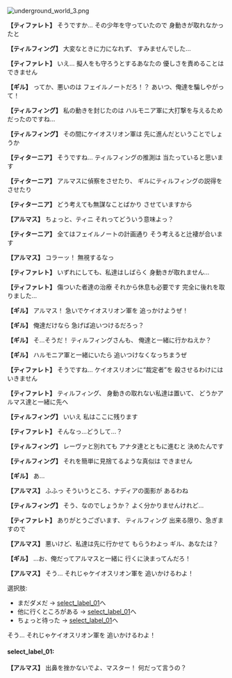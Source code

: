 
![underground_world_3.png](../images/backgrounds/underground_world_3.png)

**【ティファレト】**
そうですか…
その少年を守っていたので
身動きが取れなかったと

**【ティルフィング】**
大変なときに力になれず、
すみませんでした…

**【ティファレト】**
いえ…
擬人をも守ろうとするあなたの
優しさを責めることはできません

**【ギル】**
ってか、悪いのは
フェイルノートだろ！？
あいつ、俺達を騙しやがって！

**【ティルフィング】**
私の動きを封じたのは
ハルモニア軍に大打撃を与えるため
だったのですね…

**【ティルフィング】**
その間にケイオスリオン軍は
先に進んだということでしょうか

**【ティターニア】**
そうですね…
ティルフィングの推測は
当たっていると思います

**【ティターニア】**
アルマスに偵察をさせたり、
ギルにティルフィングの説得を
させたり

**【ティターニア】**
どう考えても無謀なことばかり
させていますから

**【アルマス】**
ちょっと、ティニ
それってどういう意味よっ？

**【ティターニア】**
全てはフェイルノートの計画通り
そう考えると辻褄が合います

**【アルマス】**
コラーッ！
無視するなっ

**【ティファレト】**
いずれにしても、私達はしばらく
身動きが取れません…

**【ティファレト】**
傷ついた者達の治療
それから休息も必要です
完全に後れを取りました…

**【ギル】**
アルマス！
急いでケイオスリオン軍を
追っかけようぜ！

**【ギル】**
俺達だけなら
急げば追いつけるだろっ？

**【ギル】**
そ…そうだ！
ティルフィングさんも、
俺達と一緒に行かねえか？

**【ギル】**
ハルモニア軍と一緒にいたら
追いつけなくなっちまうぜ

**【ティファレト】**
そうですね…
ケイオスリオンに“裁定者”を
殺させるわけにはいきません

**【ティファレト】**
ティルフィング、
身動きの取れない私達は置いて、
どうかアルマス達と一緒に先へ

**【ティルフィング】**
いいえ
私はここに残ります

**【ティファレト】**
そんなっ…どうして…？

**【ティルフィング】**
レーヴァと別れても
アナタ達とともに進むと
決めたんです

**【ティルフィング】**
それを簡単に見捨てるような真似は
できません

**【ギル】**
あ…

**【アルマス】**
ふふっ
そういうところ、ナディアの面影が
あるわね

**【ティルフィング】**
そう、なのでしょうか？
よく分かりませんけれど…

**【ティファレト】**
ありがとうございます、
ティルフィング
出来る限り、急ぎますので

**【アルマス】**
悪いけど、私達は先に行かせて
もらうわよっ
ギル、あなたは？

**【ギル】**
…お、俺だってアルマスと一緒に
行くに決まってんだろ！

**【アルマス】**
そう…
それじゃケイオスリオン軍を
追いかけるわよ！

選択肢:
- まだダメだ → [select_label_01](#select_label_01)へ
- 他に行くところがある → [select_label_01](#select_label_01)へ
- ちょっと待った → [select_label_01](#select_label_01)へ

そう…
それじゃケイオスリオン軍を
追いかけるわよ！

#### select_label_01:

**【アルマス】**
出鼻を挫かないでよ、マスター！
何だって言うの？